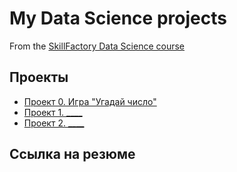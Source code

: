 # My Data Science projects

From the [SkillFactory Data Science course](https://skillfactory.ru/data-science)

## Проекты

* [Проект 0. Игра "Угадай число"](https://github.com/botovalex/sf_dc_homework/tree/main/project_0)
* [Проект 1. ____](____)
* [Проект 2. ____](____)

## Ссылка на резюме 